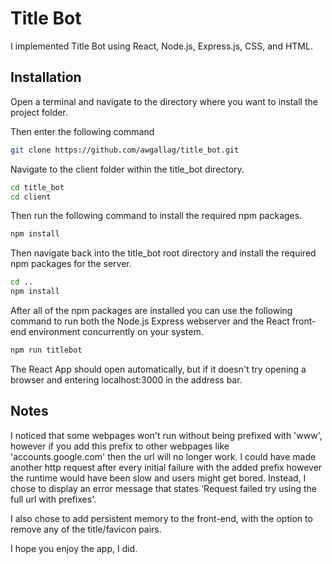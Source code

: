 # Title Bot

I implemented Title Bot using React, Node.js, Express.js, CSS, and HTML.

## Installation

Open a terminal and navigate to the directory where you want to install the project folder.

Then enter the following command
```bash
git clone https://github.com/awgallag/title_bot.git
```
Navigate to the client folder within the title_bot directory.
```bash
cd title_bot
cd client
```
Then run the following command to install the required npm packages.
```bash
npm install
```
Then navigate back into the title_bot root directory and install the required npm packages for the server.
```bash
cd ..
npm install
```
After all of the npm packages are installed you can use the following command to run both the Node.js Express webserver and the React front-end environment concurrently on your system.
```bash
npm run titlebot
```
The React App should open automatically, but if it doesn't try opening a browser and entering localhost:3000 in the address bar.
## Notes
I noticed that some webpages won't run without being prefixed with 'www', however if you add this prefix to other webpages like 'accounts.google.com' then the url will no longer work. I could have made another http request after every initial failure with the added prefix however the runtime would have been slow and users might get bored. Instead, I chose to display an error message that states 'Request failed try using the full url with prefixes'.

I also chose to add persistent memory to the front-end, with the option to remove any of the title/favicon pairs.

I hope you enjoy the app, I did.
